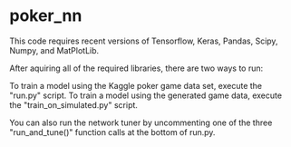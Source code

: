 # poker_nn

This code requires recent versions of Tensorflow, Keras, Pandas, Scipy, Numpy, and MatPlotLib. 

After aquiring all of the required libraries, there are two ways to run:

To train a model using the Kaggle poker game data set, execute the "run.py" script.
To train a model using the generated game data, execute the "train_on_simulated.py" script.

You can also run the network tuner by uncommenting one of the three "run_and_tune()" function calls at
the bottom of run.py. 